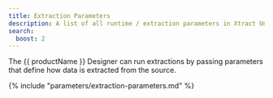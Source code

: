 ```yaml
---
title: Extraction Parameters
description: A list of all runtime / extraction parameters in Xtract Universal
search:
  boost: 2 
---
```



The {{ productName }} Designer can run extractions by passing parameters that define how data is extracted from the source.

{% include "parameters/extraction-parameters.md" %}
